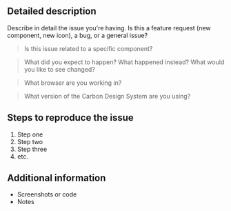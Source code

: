 <!-- Feel free to remove sections that aren't relevant.

## Title line template: [Title]: Brief description

-->

## Detailed description

Describe in detail the issue you're having. Is this a feature request (new component, new icon), a bug, or a general issue?


> Is this issue related to a specific component? 


> What did you expect to happen? What happened instead? What would you like to see changed?



> What browser are you working in? 



> What version of the Carbon Design System are you using? 


## Steps to reproduce the issue

1. Step one
2. Step two
3. Step three
4. etc.


## Additional information

* Screenshots or code
* Notes
